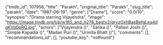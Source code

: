 {"tmdb_id": 107956, "title": "Parakh", "original_title": "Parakh", "slug_title": "parakh", "date": "1987-06-19", "genre": ["Drame"], "score": "0.0/10", "synopsis": "Drama starring Vijayendra", "image": "https://image.tmdb.org/t/p/w185_and_h278_bestv2/qrvzGxhBasBefgLes4dgKVq0pRQ.jpg", "actors": ["Vijayendra ()", "Sarika ()", "Pallavi Joshi ()", "Simple Kapadia ()", "Madan Puri ()", "Urmilla Bhatt ()"], "comments": [], "recommandations_id": [], "youtube_key": "notfound"}